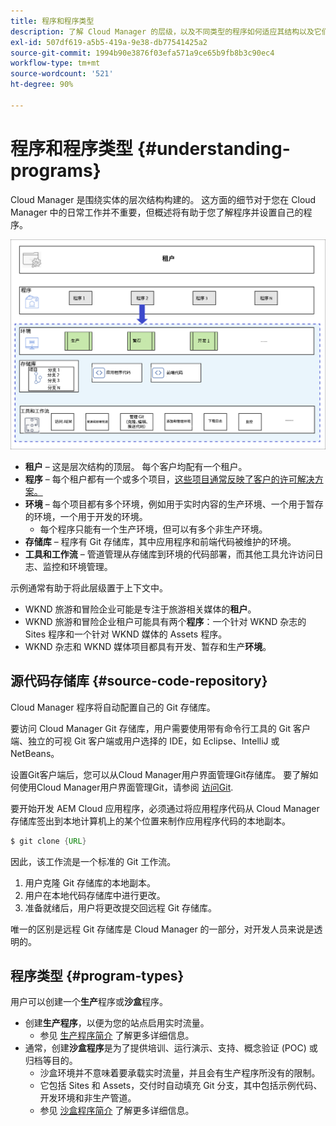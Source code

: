 ```yaml
---
title: 程序和程序类型
description: 了解 Cloud Manager 的层级，以及不同类型的程序如何适应其结构以及它们之间的差异。
exl-id: 507df619-a5b5-419a-9e38-db77541425a2
source-git-commit: 1994b90e3876f03efa571a9ce65b9fb8b3c90ec4
workflow-type: tm+mt
source-wordcount: '521'
ht-degree: 90%

---
```



# 程序和程序类型 {#understanding-programs}

Cloud Manager 是围绕实体的层次结构构建的。 这方面的细节对于您在 Cloud Manager 中的日常工作并不重要，但概述将有助于您了解程序并设置自己的程序。

![Cloud Manager 层级](assets/program-types1.png)

* **租户** – 这是层次结构的顶层。 每个客户均配有一个租户。
* **程序** – 每个租户都有一个或多个项目，[这些项目通常反映了客户的许可解决方案。](introduction-production-programs.md)
* **环境** – 每个项目都有多个环境，例如用于实时内容的生产环境、一个用于暂存的环境，一个用于开发的环境。
   * 每个程序只能有一个生产环境，但可以有多个非生产环境。
* **存储库** – 程序有 Git 存储库，其中应用程序和前端代码被维护的环境。
* **工具和工作流** – 管道管理从存储库到环境的代码部署，而其他工具允许访问日志、监控和环境管理。

示例通常有助于将此层级置于上下文中。

* WKND 旅游和冒险企业可能是专注于旅游相关媒体的&#x200B;**租户**。
* WKND 旅游和冒险企业租户可能具有两个&#x200B;**程序**：一个针对 WKND 杂志的 Sites 程序和一个针对 WKND 媒体的 Assets 程序。
* WKND 杂志和 WKND 媒体项目都具有开发、暂存和生产&#x200B;**环境**。

## 源代码存储库 {#source-code-repository}

Cloud Manager 程序将自动配置自己的 Git 存储库。

要访问 Cloud Manager Git 存储库，用户需要使用带有命令行工具的 Git 客户端、独立的可视 Git 客户端或用户选择的 IDE，如 Eclipse、IntelliJ 或 NetBeans。

设置Git客户端后，您可以从Cloud Manager用户界面管理Git存储库。 要了解如何使用Cloud Manager用户界面管理Git，请参阅 [访问Git](/help/implementing/cloud-manager/managing-code/accessing-repos.md).

要开始开发 AEM Cloud 应用程序，必须通过将应用程序代码从 Cloud Manager 存储库签出到本地计算机上的某个位置来制作应用程序代码的本地副本。

```java
$ git clone {URL}
```

因此，该工作流是一个标准的 Git 工作流。

1. 用户克隆 Git 存储库的本地副本。
1. 用户在本地代码存储库中进行更改。
1. 准备就绪后，用户将更改提交回远程 Git 存储库。

唯一的区别是远程 Git 存储库是 Cloud Manager 的一部分，对开发人员来说是透明的。

## 程序类型 {#program-types}

用户可以创建一个&#x200B;**生产**&#x200B;程序或&#x200B;**沙盒**&#x200B;程序。

* 创建&#x200B;**生产程序**，以便为您的站点启用实时流量。
   * 参见 [生产程序简介](/help/implementing/cloud-manager/getting-access-to-aem-in-cloud/introduction-production-programs.md) 了解更多详细信息。
* 通常，创建&#x200B;**沙盒程序**&#x200B;是为了提供培训、运行演示、支持、概念验证 (POC) 或归档等目的。
   * 沙盒环境并不意味着要承载实时流量，并且会有生产程序所没有的限制。
   * 它包括 Sites 和 Assets，交付时自动填充 Git 分支，其中包括示例代码、开发环境和非生产管道。
   * 参见 [沙盒程序简介](/help/implementing/cloud-manager/getting-access-to-aem-in-cloud/introduction-sandbox-programs.md) 了解更多详细信息。
